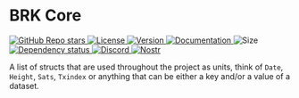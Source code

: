 # BRK Core

<p align="left">
  <a href="https://github.com/bitcoinresearchkit/brk">
    <img alt="GitHub Repo stars" src="https://img.shields.io/github/stars/bitcoinresearchkit/brk?style=social">
  </a>
  <a href="https://github.com/bitcoinresearchkit/brk/blob/main/LICENSE.md">
    <img src="https://img.shields.io/crates/l/brk" alt="License" />
  </a>
  <a href="https://crates.io/crates/brk_structs">
    <img src="https://img.shields.io/crates/v/brk_structs" alt="Version" />
  </a>
  <a href="https://docs.rs/brk_structs">
    <img src="https://img.shields.io/docsrs/brk_structs" alt="Documentation" />
  </a>
  <img src="https://img.shields.io/crates/size/brk_structs" alt="Size" />
  <a href="https://deps.rs/crate/brk_structs">
    <img src="https://deps.rs/crate/brk_structs/latest/status.svg" alt="Dependency status">
  </a>
  <a href="https://discord.gg/HaR3wpH3nr">
    <img src="https://img.shields.io/discord/1350431684562124850?label=discord" alt="Discord" />
  </a>
  <a href="https://primal.net/p/nprofile1qqsfw5dacngjlahye34krvgz7u0yghhjgk7gxzl5ptm9v6n2y3sn03sqxu2e6">
    <img src="https://img.shields.io/badge/nostr-purple?link=https%3A%2F%2Fprimal.net%2Fp%2Fnprofile1qqsfw5dacngjlahye34krvgz7u0yghhjgk7gxzl5ptm9v6n2y3sn03sqxu2e6" alt="Nostr" />
  </a>
</p>

A list of structs that are used throughout the project as units, think of `Date`, `Height`, `Sats`, `Txindex` or anything that can be either a key and/or a value of a dataset.
